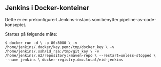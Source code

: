 ## Jenkins i Docker-konteiner

Dette er en prekonfigurert Jenkins-instans som benytter pipeline-as-code-konseptet.

Startes på følgende måte:

``
$ docker run -d \
  -p 80:8080 \
  -v /home/jenkins/.docker/key.pem:/tmp/docker_key \
  -v /home/jenkins/.ssh/id_rsa:/tmp/git_key \
  -v /home/jenkins/.m2/repository:/maven-repo \
  --restart=unless-stopped \
  --name jenkins \
  docker-registry.dmz.local/eid-jenkins
``
